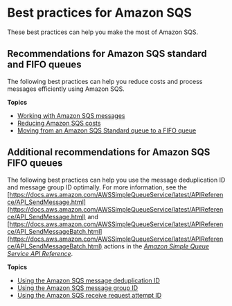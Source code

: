 # Best practices for Amazon SQS<a name="sqs-best-practices"></a>

These best practices can help you make the most of Amazon SQS\.

## Recommendations for Amazon SQS standard and FIFO queues<a name="sqs-standard-fifo-queue-best-practices"></a>

The following best practices can help you reduce costs and process messages efficiently using Amazon SQS\.

**Topics**
+ [Working with Amazon SQS messages](working-with-messages.md)
+ [Reducing Amazon SQS costs](reducing-costs.md)
+ [Moving from an Amazon SQS Standard queue to a FIFO queue](moving-from-high-throughout-queue-to-FIFO-queue.md)

## Additional recommendations for Amazon SQS FIFO queues<a name="sqs-additional-fifo-queue-recommendations"></a>

The following best practices can help you use the message deduplication ID and message group ID optimally\. For more information, see the [https://docs.aws.amazon.com/AWSSimpleQueueService/latest/APIReference/API_SendMessage.html](https://docs.aws.amazon.com/AWSSimpleQueueService/latest/APIReference/API_SendMessage.html) and [https://docs.aws.amazon.com/AWSSimpleQueueService/latest/APIReference/API_SendMessageBatch.html](https://docs.aws.amazon.com/AWSSimpleQueueService/latest/APIReference/API_SendMessageBatch.html) actions in the *[Amazon Simple Queue Service API Reference](https://docs.aws.amazon.com/AWSSimpleQueueService/latest/APIReference/)*\.

**Topics**
+ [Using the Amazon SQS message deduplication ID](using-messagededuplicationid-property.md)
+ [Using the Amazon SQS message group ID](using-messagegroupid-property.md)
+ [Using the Amazon SQS receive request attempt ID](using-receiverequestattemptid-request-parameter.md)